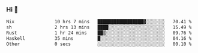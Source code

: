 ### Hi 👋

<!--START_SECTION:waka-->

```txt
Nix               10 hrs 7 mins   █████████████████▓░░░░░░░   70.41 %
sh                2 hrs 13 mins   ████░░░░░░░░░░░░░░░░░░░░░   15.49 %
Rust              1 hr 24 mins    ██▒░░░░░░░░░░░░░░░░░░░░░░   09.76 %
Haskell           35 mins         █░░░░░░░░░░░░░░░░░░░░░░░░   04.16 %
Other             0 secs          ░░░░░░░░░░░░░░░░░░░░░░░░░   00.10 %
```

<!--END_SECTION:waka-->
